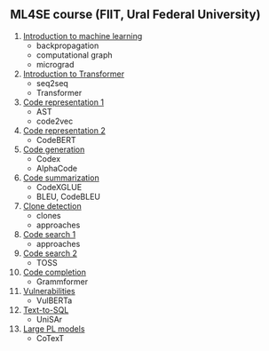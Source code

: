 ## ML4SE course (FIIT, Ural Federal University)

01. [Introduction to machine learning](01_learning.ipynb)
    - backpropagation
    - computational graph
    - micrograd
02. [Introduction to Transformer](02_transformer.ipynb)
    - seq2seq
    - Transformer
03. [Code representation 1](03_code_representation.ipynb)
    - AST
    - code2vec
04. [Code representation 2](04_code_representation.ipynb)
    - CodeBERT
05. [Code generation](05_code_generation.ipynb)
    - Codex
    - AlphaCode
06. [Code summarization](06_code_summarization.ipynb)
    - CodeXGLUE
    - BLEU, CodeBLEU
07. [Clone detection](07_clone_detection.ipynb)
    - clones
    - approaches
08. [Code search 1](08_code_search.ipynb)
    - approaches
09. [Code search 2](09_code_search.ipynb)
    - TOSS
10. [Code completion](10_code_completion.ipynb)
    - Grammformer
11. [Vulnerabilities](11_vulnerabilities.ipynb)
    - VulBERTa
12. [Text-to-SQL](12_text-to-sql.ipynb)
    - UniSAr
13. [Large PL models](13_large_PL-models.ipynb)
    - CoTexT
